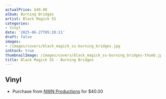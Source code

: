 ```yaml
---
actualPrice: $40.00
album: Burning Bridges
artist: Black Magick SS
categories:
- Vinyl
date: '2025-06-27T05:20:21'
draft: false
images:
- /images/covers/black_magick_ss-burning_bridges.jpg
inStock: true
thumbnailImage: /images/covers/black_magick_ss-burning_bridges-thumb.jpg
title: Black Magick SS - Burning Bridges
---
```


## Vinyl
* Purchase from [NWN Productions](http://shop.nwnprod.com/index.php?route=product/product&path=75&product_id=62147&sort=pd.name&order=ASC) for $40.00

